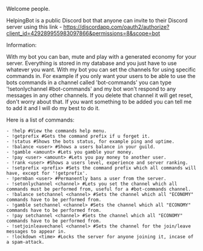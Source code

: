 Welcome people.

HelpingBot is a public Discord bot that anyone can invite to their Discord server using this link - https://discordapp.com/oauth2/authorize?client_id=429289955983097866&permissions=8&scope=bot



Information:

With my bot you can ban, mute and play with a generated economy for your server. Everything is stored in my database and you just have to use whatever you want. With my bot you can set the channels for using specific commands in. For example if you only want your users to be able to use the bots commands in a channel called 'bot-commands' you can type '!setonlychannel #bot-commands' and my bot won't respond to any messages in any other channels. If you delete that channel it will get reset, don't worry about that. If you want something to be added you can tell me to add it and I will do my best to do it.



Here is a list of commands:

    - !help #View the commands help menu.
    - !getprefix #Gets the command prefix if u forget it.
    - !status #Shows the bots status, for example ping and uptime.
    - !balance <user> #Shows a users balance in your guild.
    - !gamble <amount> #Lets you gamble your money.
    - !pay <user> <amount> #Lets you pay money to another user.
    - !rank <user> #Shows a users level, experience and server ranking.
    - !setprefix <prefix> #Sets the command prefix which all commands will have, except for '!getprefix'.
    - !permban <user> #Permanently bans a user from the server.
    - !setonlychannel <channel> #Lets you set the channel which all commands must be performed from, useful for a #bot-commands channel.
    - !balance setchannel <channel> #Sets the channel which all "ECONOMY" commands have to be performed from.
    - !gamble setchannel <channel> #Sets the channel which all "ECONOMY" commands have to be performed from.
    - !pay setchannel <channel> #Sets the channel which all "ECONOMY" commands have to be performed from.
    - !setjoinleavechanel <channel> #Sets the channel for the join/leave messages to appear in.
    - !lockdown <time> #Locks the server for anyone joining it, incase of a spam-attack.
